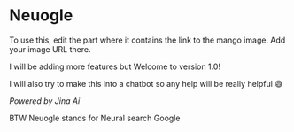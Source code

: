 # Neuogle

To use this, edit the part where it contains the link to the mango image. Add your image URL there.

I will be adding more features but Welcome to version 1.0!

I will also try to make this into a chatbot so any help will be really helpful 😅

*Powered by Jina Ai*

BTW Neuogle stands for Neural search Google
